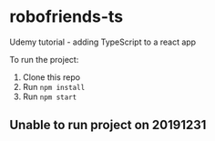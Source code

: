 # robofriends-ts
Udemy tutorial - adding TypeScript to a react app

To run the project:

1. Clone this repo
2. Run `npm install`
3. Run `npm start`


## Unable to run project on 20191231
